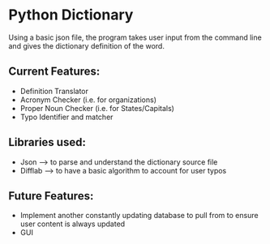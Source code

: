 # Python Dictionary

Using a basic json file, the program takes user input from the command line and gives the dictionary definition of the word.

## Current Features:

- Definition Translator
- Acronym Checker (i.e. for organizations)
- Proper Noun Checker (i.e. for States/Capitals)
- Typo Identifier and matcher

## Libraries used:

- Json --> to parse and understand the dictionary source file
- Difflab --> to have a basic algorithm to account for user typos

## Future Features:

- Implement another constantly updating database to pull from to ensure user content is always updated
- GUI 
